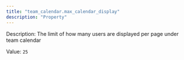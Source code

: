 ```yaml
---
title: "team_calendar.max_calendar_display"
description: "Property"
---
```


Description: The limit of how many users are displayed per page under team calendar

Value: `25`